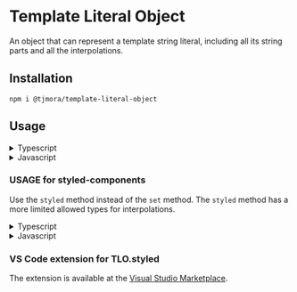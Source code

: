 # Template Literal Object

An object that can represent a template string literal, including all its string parts and 
all the interpolations.

## Installation

`npm i @tjmora/template-literal-object`

## Usage

<details>
<summary>Typescript</summary>

```typescript
import TLO from "@tjmora/template-literal-object"

let obj1 = TLO.set`
  Hello
  ${"World" + " and"}
  Asia
  ${100 + 1}
`

let obj2 = TLO.set`
  Hello
  ${"World" + " and"}
  the Philippines
  ${100 + 2}
`

obj1.append(obj2)

function test(stringParts: TemplateStringsArray, ...interpolations: any[]) {
  console.log(stringParts)
  console.log(interpolations)
}

test(obj1.stringParts as any as TemplateStringsArray, ...obj1.interpolations)
// This logs the following:
// [
//  '\n  Hello\n  ',
//  '\n  Asia\n  ',
//  '\n\n  Hello\n  ',
//  '\n  the Philippines\n  ',
//  '\n'
//]
//[ 'World and', 101, 'World and', 102 ]
```
</details>

<details>
<summary>Javascript</summary>

```javascript
const { TLO } = require("@tjmora/template-literal-object");

let obj1 = TLO.set`
  Hello
  ${"World" + " and"}
  Asia
  ${100 + 1}
`;

let obj2 = TLO.set`
  Hello
  ${"World" + " and"}
  the Philippines
  ${100 + 2}
`;

obj1.append(obj2);

function test(stringParts, ...interpolations) {
  console.log(stringParts);
  console.log(interpolations);
}

test(obj1.stringParts, ...obj1.interpolations);
```

</details>

### USAGE for styled-components

Use the `styled` method instead of the `set` method. The `styled` method has a more 
limited allowed types for interpolations.

<details>
<summary>Typescript</summary>

```typescript
import TLO from "@tjmora/template-literal-object"
import styled from "styled-components"

const DefaultStyle = TLO.styled`
  display: block;
  width: 100%;
  background-color: ${props => props.theme.card.color.background};
`

const SomeStyleFromSomewhereElse = TLO.styled`
  display: inline-block;
  color: ${props => props.theme.card.color.textPrimary};
`

DefaultStyle.append(SomeStyleFromSomewhereElse)

const CardComponent = styled.div(
  DefaultStyle.stringParts as any as TemplateStringsArray, 
  ...DefaultStyle.interpolations
)
```

</details>

<details>
<summary>Javascript</summary>

```javascript
const { TLO } = require("@tjmora/template-literal-object");
import styled from "styled-components";

const DefaultStyle = TLO.styled`
  display: block;
  width: 100%;
  background-color: ${props => props.theme.card.color.background};
`;

const SomeStyleFromSomewhereElse = TLO.styled`
  display: inline-block;
  color: ${props => props.theme.card.color.textPrimary};
`;

DefaultStyle.append(SomeStyleFromSomewhereElse);

const CardComponent = styled.div(
  DefaultStyle.stringParts, 
  ...DefaultStyle.interpolations
);
```

</details>

### VS Code extension for TLO.styled

The extension is available at the [Visual Studio Marketplace](https://marketplace.visualstudio.com/items?itemName=tjmora.vscode-tlo-styled).
